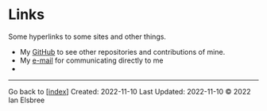 # Links

Some hyperlinks to some sites and other things.

- My [GitHub](https://github.com/ianelsbree) to see other repositories and contributions of mine.
- My [e-mail](mailto:ianelsbree@gmail.com) for communicating directly to me
-

---
Go back to [[index]]
Created: 2022-11-10
Last Updated: 2022-11-10
© 2022 Ian Elsbree

[//begin]: # "Autogenerated link references for markdown compatibility"
[index]: index "Home Page"
[//end]: # "Autogenerated link references"
